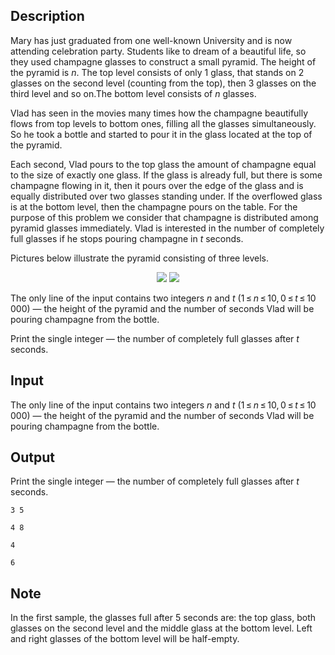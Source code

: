 ## Description

<div><p>Mary has just graduated from one well-known University and is now attending celebration party. Students like to dream of a beautiful life, so they used champagne glasses to construct a small pyramid. The height of the pyramid is <span class="tex-span"><i>n</i></span>. The top level consists of only <span class="tex-span">1</span> glass, that stands on <span class="tex-span">2</span> glasses on the second level (counting from the top), then <span class="tex-span">3</span> glasses on the third level and so on.The bottom level consists of <span class="tex-span"><i>n</i></span> glasses.</p><p>Vlad has seen in the movies many times how the champagne beautifully flows from top levels to bottom ones, filling all the glasses simultaneously. So he took a bottle and started to pour it in the glass located at the top of the pyramid.</p><p>Each second, Vlad pours to the top glass the amount of champagne equal to the size of exactly one glass. If the glass is already full, but there is some champagne flowing in it, then it pours over the edge of the glass and is equally distributed over two glasses standing under. If the overflowed glass is at the bottom level, then the champagne pours on the table. For the purpose of this problem we consider that champagne is distributed among pyramid glasses immediately. Vlad is interested in the number of completely full glasses if he stops pouring champagne in <span class="tex-span"><i>t</i></span> seconds.</p><p>Pictures below illustrate the pyramid consisting of three levels.</p><center> <img class="tex-graphics" src="file://Y89rwOEQ.png" style="max-width: 100.0%;max-height: 100.0%;"> <img class="tex-graphics" src="file://cvaF8AsK.png" style="max-width: 100.0%;max-height: 100.0%;"> </center></div><div class="input-specification"><p>The only line of the input contains two integers <span class="tex-span"><i>n</i></span> and <span class="tex-span"><i>t</i></span> (<span class="tex-span">1 ≤ <i>n</i> ≤ 10, 0 ≤ <i>t</i> ≤ 10 000</span>)&nbsp;— the height of the pyramid and the number of seconds Vlad will be pouring champagne from the bottle.</p></div><div class="output-specification"><p>Print the single integer&nbsp;— the number of completely full glasses after <span class="tex-span"><i>t</i></span> seconds.</p></div>

## Input

<p>The only line of the input contains two integers <span class="tex-span"><i>n</i></span> and <span class="tex-span"><i>t</i></span> (<span class="tex-span">1 ≤ <i>n</i> ≤ 10, 0 ≤ <i>t</i> ≤ 10 000</span>)&nbsp;— the height of the pyramid and the number of seconds Vlad will be pouring champagne from the bottle.</p>

## Output

<p>Print the single integer&nbsp;— the number of completely full glasses after <span class="tex-span"><i>t</i></span> seconds.</p>





```input1
3 5

```




```input2
4 8

```




```output1
4

```




```output2
6

```



## Note

<p>In the first sample, the glasses full after <span class="tex-span">5</span> seconds are: the top glass, both glasses on the second level and the middle glass at the bottom level. Left and right glasses of the bottom level will be half-empty.</p>
